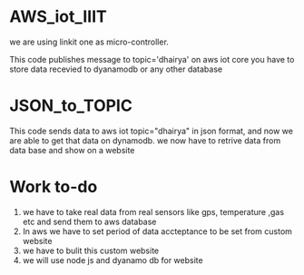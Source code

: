 # AWS_iot_IIIT

we are using linkit one as micro-controller.

This code publishes message to topic='dhairya' on aws iot core
you have to store data recevied to dyanamodb or any other database

# JSON_to_TOPIC
This code sends data to aws iot topic="dhairya" in json format, and now we are able to get that data on dynamodb.
we now have to retrive data from data base and show on a website

# Work to-do
1. we have to take real data from real sensors like gps, temperature ,gas etc and send them to aws database
2. In aws we have to set period of data accteptance to be set from custom website
3. we have to bulit this custom website 
4. we will use node js and dyanamo db for website
